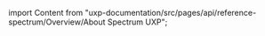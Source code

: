 
import Content from "uxp-documentation/src/pages/api/reference-spectrum/Overview/About Spectrum UXP";

<Content query="product=xd"/>
